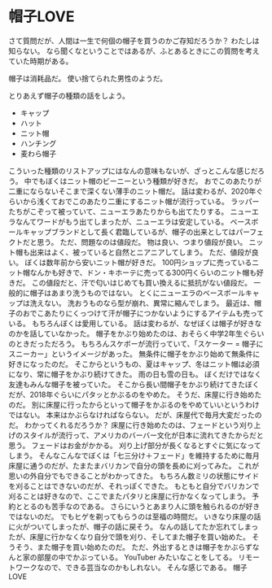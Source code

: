 # 帽子LOVE

さて質問だが、人間は一生で何個の帽子を買うのかご存知だろうか？
わたしは知らない。
なら聞くなということではあるが、ふとあるときにこの質問を考えていた時期がある。

帽子は消耗品だ。
使い捨てられた男性のようだ。

とりあえず帽子の種類の話をしよう。

- キャップ
- ハット
- ニット帽
- ハンチング
- 麦わら帽子

こういった種類のリストアップにはなんの意味もないが、ざっとこんな感じだろう。
中でもぼくはニット帽のビーニーという種類が好きだ。
おでこのあたりが二重にならないそこまで深くない薄手のニット帽だ。
話は変わるが、2020年ぐらいから浅くておでこのあたり二重にするニット帽が流行っている。
ラッパーたちがこぞって被っていて、ニューエラあたりからも出てたりする。
ニューエラなんてワードがもう出てしまったが、ニューエラは安定している。
ベースボールキャップブランドとして長く君臨しているが、帽子の出来としてはパーフェクトだと思う。
ただ、問題なのは値段だ。
物は良い、つまり値段が良い。
ニット帽も出来はよく、被っていると自然とニアニアしてしまう。
ただ、値段が良い。
ぼくは数年前から安いニット帽が好きだ。
100円ショップに売っているニット帽なんかも好きで、ドン・キホーテに売ってる300円くらいのニット帽も好きだ。
この値段だと、汗で匂いはじめても買い換えるに抵抗がない値段だ。
一般的に帽子はあまり洗うものではない。
とくにニューエラのベースボールキャップは洗えない。
洗おうものなら型が崩れ、異常に縮んでしまう。
最近は、帽子のおでこあたりにくっつけて汗が帽子につかないようにするアイテムも売っている。
もちろんぼくは愛用している。
話は変わるが、なぜぼくは帽子が好きなのかを話していなかった。
帽子をかぶり始めたのは、おそらく中学2年生ぐらいのときだっただろう。
もちろんスケボーが流行っていて、「スケーター = 帽子にスニーカー」というイメージがあった。
無条件に帽子をかぶり始めて無条件に好きになったのだ。
そこからというもの、夏はキャップ、冬はニット帽は必須になり、常に帽子をかぶり続けてきた。
雨の日も雪の日も。
ぼくだけではなく友達もみんな帽子を被っていた。
そこから長い間帽子をかぶり続けてきたぼくだが、2018年ぐらいにパタッとかぶるのをやめた。
そうだ、床屋に行き始めたのだ。
別に床屋に行ったからといって帽子をかぶるのをやめていいというわけではない。
本来はかぶらなければならない。
だが、床屋代で毎月大変だったのだ。
わかってくれるだろうか？
床屋に行き始めたのは、フェードという刈り上げのスタイルが流行って、アメリカのバーバー文化が日本に流れてきたからだと思う。
フェードはお金がかかる。
刈り上げ部分が長くなるとすぐに気になってしまう。
そんなこんなでぼくは「七三分け＋フェード」を維持するために毎月床屋に通うのだが、たまたまバリカンで自分の頭を長めに刈ってみた。
これが思いの外自分でもできることがわかってきた。
もちろん数ミリの状態にサイドを刈ることはできないのだが、それっぽくできた。
もともと自分でバリカンで刈ることは好きなので、ここでまたパタリと床屋に行かなくなってしまう。
予約ととるのも苦手なのである。
さらにいうとあまり人に頭を触られるのが好きではないのだ。
でもヒゲを剃ってもらうのは至福の時間だ。
いきなり床屋の話に火がついてしまったが、帽子の話に戻そう。
なんの話してたか忘れてしまったが、床屋に行かなくなり自分で頭を刈り、そしてまた帽子を買い始めた。
そうそう、また帽子を買い始めたのだ。
ただ、外出するときは帽子をかぶらずなんと家の部屋の中でかぶっている。
YouTuber みたいなことをしてる。
リモートワークなので、できる芸当なのかもしれない。
そんな感じである。
帽子 LOVE
